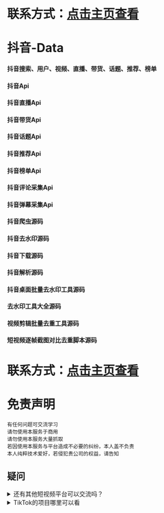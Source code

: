 # 联系方式：[点击主页查看](https://github.com/VideoData) 

# 抖音-Data   
#### 抖音搜索、用户、视频、直播、带货、话题、推荐、榜单     
#### 抖音Api    
#### 抖音直播Api      
#### 抖音带货Api       
#### 抖音话题Api     
#### 抖音推荐Api     
#### 抖音榜单Api   
#### 抖音评论采集Api    
#### 抖音弹幕采集Api    
#### 抖音爬虫源码    
#### 抖音去水印源码    
#### 抖音下载源码     
#### 抖音解析源码    
#### 抖音桌面批量去水印工具源码
#### 去水印工具大全源码     
#### 视频剪辑批量去重工具源码 
#### 短视频逐帧截图对比去重脚本源码

# 联系方式：[点击主页查看](https://github.com/VideoData) 

#  免责声明
```
有任何问题可交流学习  
请勿使用本服务于商用   
请勿使用本服务大量抓取   
若因使用本服务与平台造成不必要的纠纷，本人盖不负责  
本人纯粹技术爱好，若侵犯贵公司的权益，请告知  
```

## 疑问
<details>
  <summary>还有其他短视频平台可以交流吗？</summary>
  目前可供学习交流的平台是抖音、Tiktok，快手大家有兴趣可以一起讨论交流。
</details>

<details>
  <summary>TikTok的项目哪里可以看</summary>
  TikTok->https://github.com/VideoData/TiKTok-data
</details>

